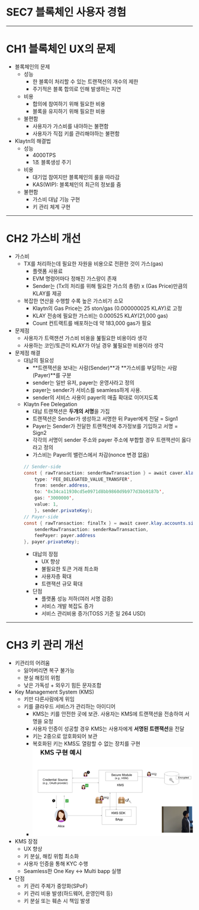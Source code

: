 # SEC7 블록체인 사용자 경험

---

# CH1 블록체인 UX의 문제
- 블록체인의 문제
  - 성능
    - 한 블록이 처리할 수 있는 트랜잭션의 개수의 제한
    - 주기적은 블록 합의로 인해 발생하는 지연
  - 비용
    - 합의에 참여하기 위해 필요한 비용
    - 블록을 유지하기 위해 필요한 비용
  - 불편함
    - 사용자가 가스비를 내야하는 불편함
    - 사용자가 직접 키를 관리해야하는 불편함
- Klaytn의 해결법
  - 성능
    - 4000TPS
    - 1초 블록생성 주기
  - 비용
    - 대기업 참여지만 블록체인의 룰을 따라감
    - KAS(WIP): 블록체인의 최근의 정보를 줌
  - 불편함
    - 가스비 대납 기능 구현
    - 키 관리 체계 구현

---

# CH2 가스비 개선
- 가스비
  - TX를 처리하는데 필요한 자원을 비용으로 전환한 것이 가스(gas)
    - 플랫폼 사용료
    - EVM 명령어마다 정해진 가스량이 존재
    - Sender는 (Tx의 처리를 위해 필요한 가스의 총량) x (Gas Price)만큼의 KLAY를 제공
  - 복잡한 연산을 수행할 수록 높은 가스비가 소모
    - Klaytn의 Gas Price는 25 ston/gas (0.000000025 KLAY)로 고정
    - KLAY 전송에 필요한 가스비는 0.000525 KLAY(21,000 gas)
    - Count 컨트랙트를 배포하는데 약 183,000 gas가 필요
- 문제점
  - 사용자가 트랙잰션 가스비 비용을 붎필요한 비용이라 생각
  - 사용하는 코인/토큰이 KLAY가 아닐 경우 붎필요한 비용이라 생각
- 문제점 해결
  - 대납의 필요성
    - **트랜잭션을 보내는 사람(Sender)**과 **가스비를 부담하는 사람(Payer)**를 구분
    - sender는 일반 유저, payer는 운영사라고 정의
    - payer는 sender가 서비스를 seamless하게 사용.
    - sender의 서비스 사용이 payer의 매출 확대로 이어지도록
  - Klaytn Fee Delegation
    - 대납 트랜잭션은 **두개의 서명**을 가집
    - 트랜잭션은 Sender가 생성하고 서명한 뒤 Payer에게 전달 = Sign1
    - Payer는 Sender가 전달한 트랜잭션에 추가정보를 기입하고 서명 = Sign2
    - 각각의 서명이 sender 주소와 payer 주소에 부합할 경우 트랜잭션이 옳다라고 정의
    - 가스비는 Payer의 밸런스에서 차감(nonce 변경 없음)
    ```java
    // Sender-side
    const { rawTransaction: senderRawTransaction } = await caver.klay.accounts.signTransaction({
        type: 'FEE_DELEGATED_VALUE_TRANSFER',
        from: sender.address,
        to: '0x34ca11930cd5e0971d8bb9860d9b977d3bb9187b',
        gas: '3000000',
        value: 1,
        }, sender.privateKey);
    // Payer-side
    const { rawTransaction: finalTx } = await caver.klay.accounts.signTransaction({
        senderRawTransaction: senderRawTransaction,
        feePayer: payer.address
    }, payer.privateKey);
    ```
    - 대납의 장점
      - UX 향상
      - 불필요한 토큰 거래 최소화
      - 사용자층 확대
      - 트랜잭션 규모 확대
    - 단점
      - 플랫폼 성능 저하(여러 서명 검증)
      - 서비스 개발 복잡도 증가
      - 서비스 관리비용 증가(TOSS 기준 일 264 USD)

---

# CH3 키 관리 개선
- 키관리의 어려움
  - 잃어버리면 복구 불가능
  - 분실 해킹의 위험
  - 낮은 가독성 + 외우기 힘든 문자조합
- Key Management System (KMS)
  - 키만 다른사람에게 위임
  - 키를 클라우드 서비스가 관리하는 아이디어
    - KMS는 키를 안전한 곳에 보관. 사용자는 KMS에 트랜잭션을 전송하여 서명을 요청
    - 사용자 인증이 성공할 경우 KMS는 사용자에게 **서명된 트랜잭션**을 전달
    - 키는 2중으로 암호화되어 보관
    - 복호화된 키는 KMS도 열람할 수 없는 장치를 구현
    - ![KMS 구현](KMS.png)
- KMS 장점
  - UX 향상
  - 키 분실, 해킹 위험 최소화
  - 사용자 인증을 통해 KYC 수행
  - Seamless한 One Key <-> Multi bapp 실행
- 단점
  - 키 관리 주체가 중앙화(SPoF)
  - 키 관리 비용 발생(하드웨어, 운영인력 등)
  - 키 분실 또는 훼손 시 책임 발생
